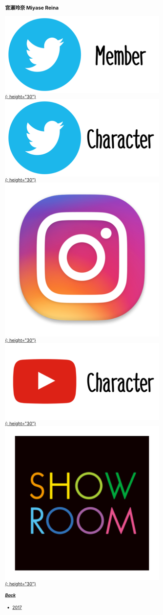 ### 宮瀬玲奈 Miyase Reina 
[![twitter_@reinyan_0526](../../../Img/Icon_Twitter_Mem.PNG){: height="30"}](https://www.twitter.com/reinyan_0526) [![twitter_@tachikawaayaka](../../../Img/Icon_Twitter_Char.PNG){: height="30"}](https://twitter.com/_tachikawaayaka) [![instagram_@reinyan_0526](../../../Img/Icon_Instagram.PNG){: height="30"}](https://www.instagram.com/reinyan_0526/) [![youtube](../../../Img/Icon_Youtube_Char.PNG){: height="30"}](https://www.youtube.com/channel/UCBOZnTGPTpDI6RFXNcLhWuQ) [![showroom_digital_idol_9](../../../Img/Icon_Showroom.PNG){: height="30"}](https://www.showroom-live.com/room/profile?room_id=87726) 
##### [Back](../../../readme.md)

- [2017](Reina2017.md)
